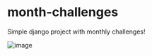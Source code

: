# month-challenges
Simple django project with monthly challenges!

![image](https://github.com/joaovpp/month-challenges/assets/52166697/c19c61de-cf14-4017-be79-b523f4e30c27)
